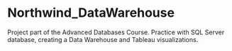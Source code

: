# Northwind_DataWarehouse
Project part of the Advanced Databases Course. Practice with SQL Server database, creating a Data Warehouse and Tableau visualizations.
